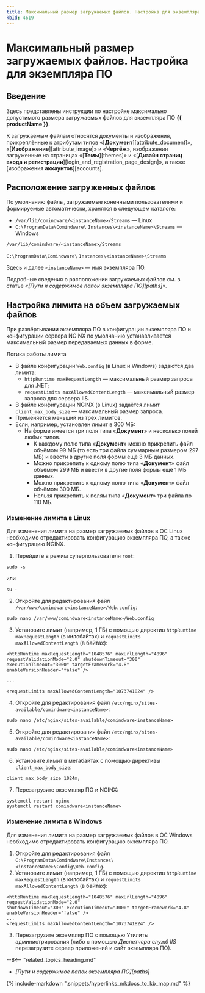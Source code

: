 ```yaml
---
title: Максимальный размер загружаемых файлов. Настройка для экземпляра ПО
kbId: 4619
---
```


# Максимальный размер загружаемых файлов. Настройка для экземпляра ПО

## Введение

Здесь представлены инструкции по настройке максимально допустимого размера загружаемых файлов для экземпляра ПО **{{ productName }}**.

К загружаемым файлам относятся документы и изображения, прикреплённые к атрибутам типов «[**Документ**][attribute_document]», «[**Изображение**][attribute_image]» и «**Чертёж**», изображения загруженные на страницах «[**Темы**][themes]» и «[**Дизайн страниц входа и регистрации**][login_and_registration_page_design]», а также [изображения **аккаунтов**][accounts].

## Расположение загруженных файлов

По умолчанию файлы, загружаемые конечными пользователями и формируемые автоматически, хранятся в следующем каталоге:

- `/var/lib/comindware/<instanceName>/Streams` — Linux
- `C:\ProgramData\Comindware\` `Instances\<instanceName>\Streams` — Windows

`/var/lib/comindware/<instanceName>/Streams`

`C:\ProgramData\Comindware\` `Instances\<instanceName>\Streams`

Здесь и далее `<instanceName>` — имя экземпляра ПО.

Подробные сведения о расположении загружаемых файлов см. в статье *«[Пути и содержимое папок экземпляра ПО][paths]».*

## Настройка лимита на объем загружаемых файлов

При развёртывании экземпляра ПО в конфигурации экземпляра ПО и конфигурации сервера NGINX по умолчанию устанавливается максимальный размер передаваемых данных в форме.

Логика работы лимита

- В файле конфигурации `Web.config` (в Linux и Windows) задаются два лимита:
    - `httpRuntime maxRequestLength` — максимальный размер запроса для .NET;
    - `requestLimits maxAllowedContentLength` — максимальный размер запроса для сервера IIS.
- В файле конфигурации NGINX (в Linux) задаётся лимит `client_max_body_size` — максимальный размер запроса.
- Применяется меньший из трёх лимитов.
- Если, например, установлен лимит в 300 МБ:
    - На форме имеется три поля типа «**Документ**» и несколько полей любых типов.
        - К каждому полю типа «**Документ**» можно прикрепить файл объёмом 99 МБ (то есть три файла суммарным размером 297 МБ) и ввести в другие поля формы ещё 3 МБ данных.
        - Можно прикрепить к одному полю типа «**Документ**» файл объёмом 299 МБ и ввести в другие поля формы ещё 1 МБ данных.
        - Можно прикрепить к одному полю типа «**Документ**» файл объёмом 300 МБ.
        - Нельзя прикрепить к полям типа «**Документ**» три файла по 110 МБ.

### Изменение лимита в Linux

Для изменения лимита на размер загружаемых файлов в ОС Linux необходимо отредактировать конфигурацию экземпляра ПО, а также конфигурацию NGINX.

1. Перейдите в режим суперпользователя `root`:

```
sudo -s
```

или

```
su -
```
2. Откройте для редактирования файл `/var/www/comindware<instanceName>/Web.config`:

```
sudo nano /var/www/comindware<instanceName>/Web.config
```
3. Установите лимит (например, 1 ГБ) с помощью директив `httpRuntime maxRequestLength` (в килобайтах) и `requestLimits maxAllowedContentLength` (в байтах):

```
<httpRuntime maxRequestLength="1048576" maxUrlLength="4096" requestValidationMode="2.0" shutdownTimeout="300" executionTimeout="3000" targetFramework="4.8" enableVersionHeader="false" />

...

<requestLimits maxAllowedContentLength="1073741824" />
```
4. Откройте для редактирования файл `/etc/nginx/sites-available/comindware<instanceName>`:

```
sudo nano /etc/nginx/sites-available/comindware<instanceName>
```
5. Откройте для редактирования файл `/etc/nginx/sites-available/comindware<instanceName>`:

```
sudo nano /etc/nginx/sites-available/comindware<instanceName>
```
6. Установите лимит в мегабайтах с помощью директивы `client_max_body_size`:

```
client_max_body_size 1024m;
```
7. Перезагрузите экземпляр ПО и NGINX:

```
systemctl restart nginx
systemctl restart comindware<instanceName>
```

### Изменение лимита в Windows

Для изменения лимита на размер загружаемых файлов в ОС Windows необходимо отредактировать конфигурацию экземпляра ПО.

1. Откройте для редактирования файл `C:\ProgramData\Comindware\Instances\<instanceName>\Config\Web.config`.
2. Установите лимит (например, 1 ГБ) с помощью директив `httpRuntime maxRequestLength` (в килобайтах) и `requestLimits maxAllowedContentLength` (в байтах):

```
<httpRuntime maxRequestLength="1048576" maxUrlLength="4096" requestValidationMode="2.0"
shutdownTimeout="300" executionTimeout="3000" targetFramework="4.8" enableVersionHeader="false" />
...
<requestLimits maxAllowedContentLength="1073741824" />
```
3. Перезагрузите экземпляр ПО с помощью Утилиты администрирования (либо с помощью *Диспетчера служб IIS* перезагрузите сервер приложений и сайт экземпляра ПО).

--8<-- "related_topics_heading.md"

- *[Пути и содержимое папок экземпляра ПО][paths]*


{% include-markdown ".snippets/hyperlinks_mkdocs_to_kb_map.md" %}
